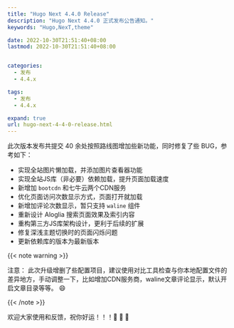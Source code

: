 ```yaml
---
title: "Hugo Next 4.4.0 Release"
description: "Hugo Next 4.4.0 正式发布公告通知。"
keywords: "Hugo,NexT,theme"

date: 2022-10-30T21:51:40+08:00
lastmod: 2022-10-30T21:51:40+08:00


categories:
  - 发布
  - 4.4.x

tags:
  - 发布
  - 4.4.x

expand: true
url: hugo-next-4-4-0-release.html
---
```


此次版本发布共提交 40 余处按照路线图增加些新功能，同时修复了些 BUG，参考如下：

- 实现全站图片懒加载，并添加图片查看器功能
- 实现全站JS库（非必要）依赖加载，提升页面加载速度
- 新增加 `bootcdn` 和七牛云两个CDN服务
- 优化页面访问次数显示方式，页面打开就加载
- 新增加评论次数显示，暂只支持 `waline` 组件
- 重新设计 Aloglia 搜索页面效果及索引内容
- 重构第三方JS库架构设计，更利于后续的扩展
- 修复深浅主题切换时的页面闪烁问题
- 更新依赖库的版本为最新版本

{{< note warning >}}

注意： 此次升级增删了些配置项目，建议使用对比工具检查与你本地配置文件的差异地方，手动调整一下，比如增加CDN服务商，waline文章评论显示，默认开启文章目录等等。 😄

{{< /note >}}

欢迎大家使用和反馈，祝你好运！！！:tada: :tada: :tada:
